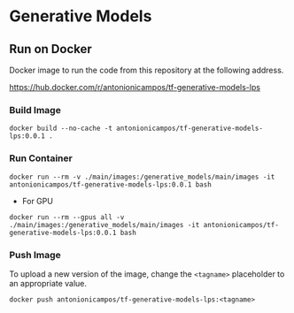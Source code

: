 # Generative Models

## Run on Docker

Docker image to run the code from this repository at the following address.

https://hub.docker.com/r/antonionicampos/tf-generative-models-lps

### Build Image
```docker
docker build --no-cache -t antonionicampos/tf-generative-models-lps:0.0.1 .
```

### Run Container

```docker
docker run --rm -v ./main/images:/generative_models/main/images -it antonionicampos/tf-generative-models-lps:0.0.1 bash
```

- For GPU

```docker
docker run --rm --gpus all -v ./main/images:/generative_models/main/images -it antonionicampos/tf-generative-models-lps:0.0.1 bash
```

### Push Image

To upload a new version of the image, change the `<tagname>` placeholder to an appropriate value.

```docker
docker push antonionicampos/tf-generative-models-lps:<tagname>
```